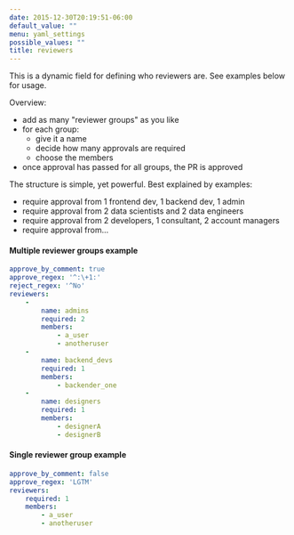 ```yaml
---
date: 2015-12-30T20:19:51-06:00
default_value: ""
menu: yaml_settings
possible_values: ""
title: reviewers
---
```


This is a dynamic field for defining who reviewers are. See examples below for usage.

Overview:

- add as many "reviewer groups" as you like
- for each group:
    - give it a name
    - decide how many approvals are required
    - choose the members
- once approval has passed for all groups, the PR is approved

The structure is simple, yet powerful. Best explained by examples:

- require approval from 1 frontend dev, 1 backend dev, 1 admin
- require approval from 2 data scientists and 2 data engineers
- require approval from 2 developers, 1 consultant, 2 account managers
- require approval from...

#### Multiple reviewer groups example
```yaml
approve_by_comment: true
approve_regex: '^:\+1:'
reject_regex: '^No'
reviewers:
    -
        name: admins
        required: 2
        members:
            - a_user
            - anotheruser
    -
        name: backend_devs
        required: 1
        members:
            - backender_one
    -
        name: designers
        required: 1
        members:
            - designerA
            - designerB

```

#### Single reviewer group example
```yaml
approve_by_comment: false
approve_regex: 'LGTM'
reviewers:
    required: 1
    members:
        - a_user
        - anotheruser
```
